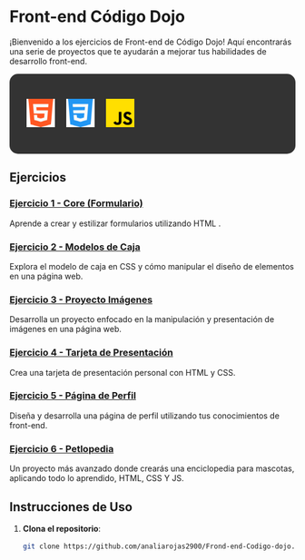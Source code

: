 # Front-end Código Dojo

¡Bienvenido a los ejercicios de Front-end de Código Dojo! Aquí encontrarás una serie de proyectos que te ayudarán a mejorar tus habilidades de desarrollo front-end.

<div style="background-color: #333; color: white; padding: 30px; border-radius: 15px; text-aling: center;">
  <p dir="auto" style="display: flex; gap: 20px;">
    <code><a target="_blank" rel="noopener noreferrer" href="https://github.com/analiarojas2900/imagenes/blob/main/html-5.png"><img height="50"  src="https://github.com/analiarojas2900/imagenes/blob/main/html-5.png" alt="HTML" style="max-width: 100%;"></a></code>
     <code><a target="_blank" rel="noopener noreferrer" href="https://github.com/analiarojas2900/imagenes/blob/main/css-3.png"><img height="50" src="https://github.com/analiarojas2900/imagenes/blob/main/css-3.png" alt="CSS" style="max-width: 100%;"></a></code>
     <code><a target="_blank" rel="noopener noreferrer" href="https://github.com/analiarojas2900/imagenes/blob/main/js.png"><img height="50" src="https://github.com/analiarojas2900/imagenes/blob/main/js.png" alt="JS" style="max-width: 100%;"></a></code>
  </p> 
</div>

## Ejercicios

### [Ejercicio 1 - Core (Formulario)](./core)
Aprende a crear y estilizar formularios utilizando HTML .

### [Ejercicio 2 - Modelos de Caja](./Modelos-de-Caja)
Explora el modelo de caja en CSS y cómo manipular el diseño de elementos en una página web.

### [Ejercicio 3 - Proyecto Imágenes](./proyecto-imagenes)
Desarrolla un proyecto enfocado en la manipulación y presentación de imágenes en una página web.

### [Ejercicio 4 - Tarjeta de Presentación](./tarjeta-presentacion)
Crea una tarjeta de presentación personal con HTML y CSS.

### [Ejercicio 5 - Página de Perfil](./Pagina-perfil)
Diseña y desarrolla una página de perfil utilizando tus conocimientos de front-end.

### [Ejercicio 6 - Petlopedia](./Petlopedia)
Un proyecto más avanzado donde crearás una enciclopedia para mascotas, aplicando todo lo aprendido, HTML, CSS Y JS.

## Instrucciones de Uso

1. **Clona el repositorio**:
   ```bash
   git clone https://github.com/analiarojas2900/Frond-end-Codigo-dojo.git
